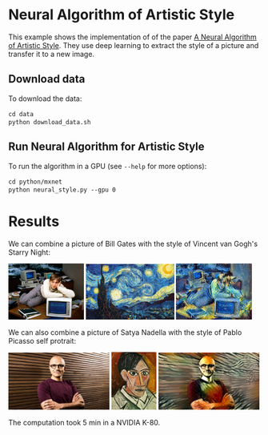 # Neural Algorithm of Artistic Style

This example shows the implementation of of the paper [A Neural Algorithm of Artistic Style](http://arxiv.org/abs/1508.06576). They use deep learning to extract the style of a picture and transfer it to a new image. 


## Download data
To download the data:

	cd data
	python download_data.sh

## Run Neural Algorithm for Artistic Style

To run the algorithm in a GPU (see `--help` for more options):
    
	cd python/mxnet  
	python neural_style.py --gpu 0 

# Results
We can combine a picture of Bill Gates with the style of Vincent van Gogh's Starry Night:

<img src="data/bill-gates-desk.jpg" alt="Bill Gates" width="30%">
<img src="data/starry_night.jpg" alt="Starry Night" width="35%">
<img src="data/bill-gates-desk-starry.jpg" alt="Bill Gates with Starry Night style" width="30%">

We can also combine a picture of Satya Nadella with the style of Pablo Picasso self protrait:

<img src="data/satya.jpg" alt="Satya Nadella" width="40%">
<img src="data/pablo_picasso.jpg" alt="Pablo Picasso" width="18%">
<img src="data/satya_picasso.jpg" alt="Satya Nadella with the style of Picasso's self portrait" width="40%">

The computation took 5 min in a NVIDIA K-80.